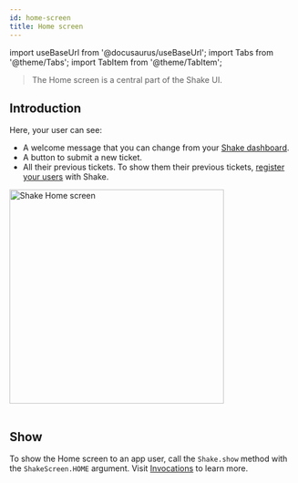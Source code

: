 ```yaml
---
id: home-screen
title: Home screen
---
```

import useBaseUrl from '@docusaurus/useBaseUrl';
import Tabs from '@theme/Tabs';
import TabItem from '@theme/TabItem';

>The Home screen is a central part of the Shake UI.

## Introduction

Here, your user can see:
* A welcome message that you can change from your [Shake dashboard](https://app.shakebugs.com/settings/workspace#whitelabel).
* A button to submit a new ticket.
* All their previous tickets.
To show them their previous tickets, [register your users](/react/users/overview) with Shake.

<table class="media-container mt-50">
<img
  alt="Shake Home screen"
  width="376"
  src={useBaseUrl('screens/android-home-screen@2x.png')}
/>
</table>

## Show

To show the Home screen to an app user, call the `Shake.show` method with the `ShakeScreen.HOME` argument.
Visit [Invocations](/react/user-feedback/invoke#invoke-through-code) to learn more.
